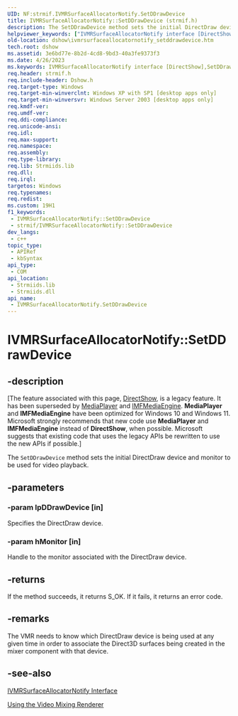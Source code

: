 ```yaml
---
UID: NF:strmif.IVMRSurfaceAllocatorNotify.SetDDrawDevice
title: IVMRSurfaceAllocatorNotify::SetDDrawDevice (strmif.h)
description: The SetDDrawDevice method sets the initial DirectDraw device and monitor to be used for video playback.
helpviewer_keywords: ["IVMRSurfaceAllocatorNotify interface [DirectShow]","SetDDrawDevice method","IVMRSurfaceAllocatorNotify.SetDDrawDevice","IVMRSurfaceAllocatorNotify::SetDDrawDevice","IVMRSurfaceAllocatorNotifySetDDrawDevice","SetDDrawDevice","SetDDrawDevice method [DirectShow]","SetDDrawDevice method [DirectShow]","IVMRSurfaceAllocatorNotify interface","dshow.ivmrsurfaceallocatornotify_setddrawdevice","strmif/IVMRSurfaceAllocatorNotify::SetDDrawDevice"]
old-location: dshow\ivmrsurfaceallocatornotify_setddrawdevice.htm
tech.root: dshow
ms.assetid: 3e6bd77e-8b2d-4cd8-9bd3-40a3fe9373f3
ms.date: 4/26/2023
ms.keywords: IVMRSurfaceAllocatorNotify interface [DirectShow],SetDDrawDevice method, IVMRSurfaceAllocatorNotify.SetDDrawDevice, IVMRSurfaceAllocatorNotify::SetDDrawDevice, IVMRSurfaceAllocatorNotifySetDDrawDevice, SetDDrawDevice, SetDDrawDevice method [DirectShow], SetDDrawDevice method [DirectShow],IVMRSurfaceAllocatorNotify interface, dshow.ivmrsurfaceallocatornotify_setddrawdevice, strmif/IVMRSurfaceAllocatorNotify::SetDDrawDevice
req.header: strmif.h
req.include-header: Dshow.h
req.target-type: Windows
req.target-min-winverclnt: Windows XP with SP1 [desktop apps only]
req.target-min-winversvr: Windows Server 2003 [desktop apps only]
req.kmdf-ver: 
req.umdf-ver: 
req.ddi-compliance: 
req.unicode-ansi: 
req.idl: 
req.max-support: 
req.namespace: 
req.assembly: 
req.type-library: 
req.lib: Strmiids.lib
req.dll: 
req.irql: 
targetos: Windows
req.typenames: 
req.redist: 
ms.custom: 19H1
f1_keywords:
 - IVMRSurfaceAllocatorNotify::SetDDrawDevice
 - strmif/IVMRSurfaceAllocatorNotify::SetDDrawDevice
dev_langs:
 - c++
topic_type:
 - APIRef
 - kbSyntax
api_type:
 - COM
api_location:
 - Strmiids.lib
 - Strmiids.dll
api_name:
 - IVMRSurfaceAllocatorNotify.SetDDrawDevice
---
```


# IVMRSurfaceAllocatorNotify::SetDDrawDevice


## -description

\[The feature associated with this page, [DirectShow](/windows/win32/directshow/directshow), is a legacy feature. It has been superseded by [MediaPlayer](/uwp/api/Windows.Media.Playback.MediaPlayer) and [IMFMediaEngine](/windows/win32/api/mfmediaengine/nn-mfmediaengine-imfmediaengine). **MediaPlayer** and **IMFMediaEngine** have been optimized for Windows 10 and Windows 11. Microsoft strongly recommends that new code use **MediaPlayer** and **IMFMediaEngine** instead of **DirectShow**, when possible. Microsoft suggests that existing code that uses the legacy APIs be rewritten to use the new APIs if possible.\]

The <code>SetDDrawDevice</code> method sets the initial DirectDraw device and monitor to be used for video playback.

## -parameters

### -param lpDDrawDevice [in]

Specifies the DirectDraw device.

### -param hMonitor [in]

Handle to the monitor associated with the DirectDraw device.

## -returns

If the method succeeds, it returns S_OK. If it fails, it returns an error code.

## -remarks

The VMR needs to know which DirectDraw device is being used at any given time in order to associate the Direct3D surfaces being created in the mixer component with that device.

## -see-also

<a href="/windows/desktop/api/strmif/nn-strmif-ivmrsurfaceallocatornotify">IVMRSurfaceAllocatorNotify Interface</a>



<a href="/windows/desktop/DirectShow/using-the-video-mixing-renderer">Using the Video Mixing Renderer</a>